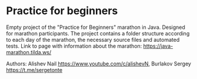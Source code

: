 # Practice for beginners
Empty project of the "Practice for Beginners" marathon in Java. Designed for marathon participants.
The project contains a folder structure according to each day of the marathon, the necessary source files and automated tests. 
Link to page with information about the marathon: https://java-marathon.tilda.ws/

Authors: Alishev Nail https://www.youtube.com/c/alishevN, Burlakov Sergey https://t.me/sergetonte
